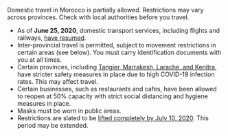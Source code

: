 Domestic travel in Morocco is partially allowed. Restrictions may vary across provinces. Check with local authorities before you travel.

- As of **June 25, 2020**, domestic transport services, including flights and railways, [have resumed](https://www.garda.com/crisis24/news-alerts/353416/morocco-authorities-announce-resumption-of-domestic-flights-from-june-25-update-18).
- Inter-provincial travel is permitted, subject to movement restrictions in certain areas (see below). You must carry identification documents with you at all times.
- Certain provinces, including [Tangier, Marrakesh, Larache, and Kenitra](https://www.thenational.ae/world/mena/coronavirus-morocco-allows-domestic-travel-in-further-easing-of-restrictions-1.1036945), have stricter safety measures in place due to high COVID-19 infection rates. This may affect travel.
- Certain businesses, such as restaurants and cafes, have been allowed to reopen at 50% capacity with strict social distancing and hygiene measures in place.
- Masks must be worn in public areas.
- Restrictions are slated to be [lifted completely by July 10, 2020](https://www.loc.gov/law/foreign-news/article/morocco-government-decides-to-ease-restrictions-aimed-at-curbing-spread-of-covid-19/). This period may be extended.
